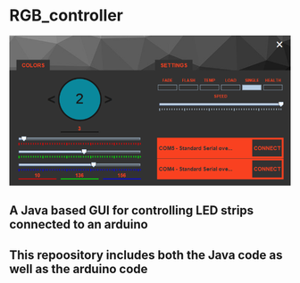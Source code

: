 # RGB_controller

![alt text](gui.png)

## A Java based GUI for controlling LED strips connected to an arduino

## This repoository includes both the Java code as well as the arduino code
